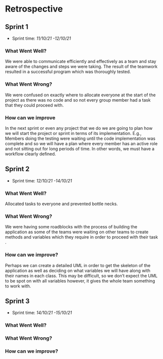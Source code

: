 # Retrospective

## Sprint 1
- Sprint time: *11/10/21 -12/10/21*
### What Went Well?

We were able to communicate efficiently and effectively as a team and stay aware of the changes and steps we were taking. The result of the teamwork resulted in a successful program which was thoroughly tested.​

### What Went Wrong?

We were confused on exactly where to allocate everyone at the start of the project as there was no code and so not every group member had a task that they could proceed with.

### How can we improve

In the next sprint or even any project that we do we are going to plan how we will start the project or sprint in terms of its implementation. E.g., Members doing the testing were waiting until the code implementation was complete and so we will have a plan where every member has an active role and not sitting out for long periods of time. In other words, we must have a workflow clearly defined.​

## Sprint 2
- Sprint time: *12/10/21 -14/10/21*
### What Went Well?

Allocated tasks to everyone and prevented bottle necks.​

### What Went Wrong?

We were having some roadblocks with the process of building the application as some of the teams were waiting on other teams to create methods and variables which they require in order to proceed with their task​.

### How can we improve?

Perhaps we can create a detailed UML in order to get the skeleton of the application as well as deciding on what variables we will have along with their names in each class. This may be difficult, so we don’t expect the UML to be spot on with all variables however, it gives the whole team something to work with.​

## Sprint 3
- Sprint time: *14/10/21 -15/10/21*
### What Went Well?


### What Went Wrong?


### How can we improve?